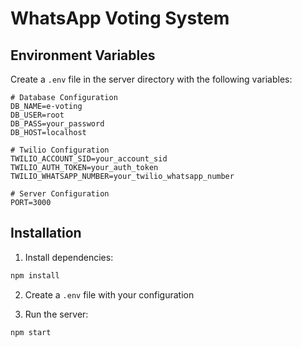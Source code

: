 # WhatsApp Voting System

## Environment Variables

Create a `.env` file in the server directory with the following variables:

```
# Database Configuration
DB_NAME=e-voting
DB_USER=root
DB_PASS=your_password
DB_HOST=localhost

# Twilio Configuration
TWILIO_ACCOUNT_SID=your_account_sid
TWILIO_AUTH_TOKEN=your_auth_token
TWILIO_WHATSAPP_NUMBER=your_twilio_whatsapp_number

# Server Configuration
PORT=3000
```

## Installation

1. Install dependencies:
```bash
npm install
```

2. Create a `.env` file with your configuration

3. Run the server:
```bash
npm start
```
